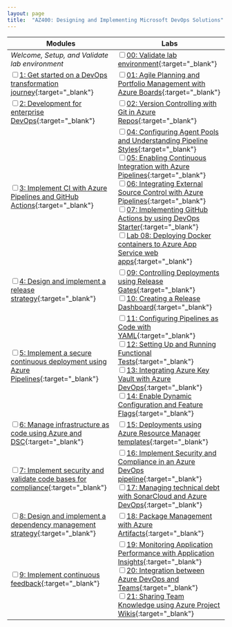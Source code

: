 ```yaml
---
layout: page
title:  "AZ400: Designing and Implementing Microsoft DevOps Solutions"
---
```

| Modules                                                                                                               | Labs |
| --------------------------------------------------------------------------------------------------------------------- | - |
| _Welcome, Setup, and Validate lab environment_                                                                        | <input type="checkbox" />[00: Validate lab environment][lab00]{:target="_blank"} |
| <input type="checkbox" />[1: Get started on a DevOps transformation journey][mod01]{:target="_blank"}                 | <input type="checkbox" />[01: Agile Planning and Portfolio Management with Azure Boards][lab01]{:target="_blank"} |
| <input type="checkbox" />[2: Development for enterprise DevOps][mod02]{:target="_blank"}                              | <input type="checkbox" />[02: Version Controlling with Git in Azure Repos][lab02]{:target="_blank"} |
| <input type="checkbox" />[3: Implement CI with Azure Pipelines and GitHub Actions][mod03]{:target="_blank"}           | <input type="checkbox" />[04: Configuring Agent Pools and Understanding Pipeline Styles][lab04]{:target="_blank"}    <br /><input type="checkbox" />[05: Enabling Continuous Integration with Azure Pipelines][lab05]{:target="_blank"}<br /><input type="checkbox" />[06: Integrating External Source Control with Azure Pipelines][lab06]{:target="_blank"}<br /><input type="checkbox" />[07: Implementing GitHub Actions by using DevOps Starter][lab07]{:target="_blank"}<br /><input type="checkbox" />[Lab 08: Deploying Docker containers to Azure App Service web apps][lab08]{:target="_blank"} |
| <input type="checkbox" />[4: Design and implement a release strategy][mod04]{:target="_blank"}                        | <input type="checkbox" />[09: Controlling Deployments using Release Gates][lab09]{:target="_blank"}                  <br /><input type="checkbox" />[10: Creating a Release Dashboard][lab10]{:target="_blank"} |
| <input type="checkbox" />[5: Implement a secure continuous deployment using Azure Pipelines][mod05]{:target="_blank"} | <input type="checkbox" />[11: Configuring Pipelines as Code with YAML][lab11]{:target="_blank"}                      <br /><input type="checkbox" />[12: Setting Up and Running Functional Tests][lab12]{:target="_blank"}             <br /><input type="checkbox" />[13: Integrating Azure Key Vault with Azure DevOps][lab13]{:target="_blank"}           <br /><input type="checkbox" />[14: Enable Dynamic Configuration and Feature Flags][lab14]{:target="_blank"} |
| <input type="checkbox" />[6: Manage infrastructure as code using Azure and DSC][mod06]{:target="_blank"}              | <input type="checkbox" />[15: Deployments using Azure Resource Manager templates][lab15]{:target="_blank"} |
| <input type="checkbox" />[7: Implement security and validate code bases for compliance][mod07]{:target="_blank"}      | <input type="checkbox" />[16: Implement Security and Compliance in an Azure DevOps pipeline][lab16]{:target="_blank"}<br /><input type="checkbox" />[17: Managing technical debt with SonarCloud and Azure DevOps][lab17]{:target="_blank"} |
| <input type="checkbox" />[8: Design and implement a dependency management strategy][mod08]{:target="_blank"}          | <input type="checkbox" />[18: Package Management with Azure Artifacts][lab18]{:target="_blank"} |
| <input type="checkbox" />[9: Implement continuous feedback][mod09]{:target="_blank"}                                  | <input type="checkbox" />[19: Monitoring Application Performance with Application Insights][lab19]{:target="_blank"} <br /><input type="checkbox" />[20: Integration between Azure DevOps and Teams][lab20]{:target="_blank"}          <br /><input type="checkbox" />[21: Sharing Team Knowledge using Azure Project Wikis][lab21]{:target="_blank"} |

[mod01]: https://learn.microsoft.com/en-us/training/paths/az-400-get-started-devops-transformation-journey
[mod02]: https://learn.microsoft.com/en-us/training/paths/az-400-work-git-for-enterprise-devops
[mod03]: https://learn.microsoft.com/en-us/training/paths/az-400-implement-ci-azure-pipelines-github-actions
[mod04]: https://learn.microsoft.com/en-us/training/paths/az-400-design-implement-release-strategy
[mod05]: https://learn.microsoft.com/en-us/training/paths/az-400-implement-secure-continuous-deployment
[mod06]: https://learn.microsoft.com/en-us/training/paths/az-400-manage-infrastructure-as-code-using-azure
[mod07]: https://learn.microsoft.com/en-us/training/paths/az-400-design-implement-dependency-management-strategy
[mod08]: https://learn.microsoft.com/en-us/training/paths/az-400-implement-continuous-feedback
[mod09]: https://learn.microsoft.com/en-us/training/paths/az-400-implement-security-validate-code-bases-compliance
[lab00]: Labs/AZ400_M00_Validate_lab_environment
[lab01]: Labs/AZ400_M01_L01_Agile_Planning_and_Portfolio_Management_with_Azure_Boards
[lab02]: Labs/AZ400_M02_L02_Version_Controlling_with_Git_in_Azure_Repos
[lab04]: Labs/AZ400_M03_L04_Configuring_Agent_Pools_and_Understanding_Pipeline_Styles
[lab05]: Labs/AZ400_M03_L05_Enabling_Continuous_Integration_with_Azure_Pipelines
[lab06]: Labs/AZ400_M03_L06_Integrating_External_Source_Control_with_Azure_Pipelines
[lab07]: Labs/AZ400_M03_L07_Implementing_GitHub_Actions_for_CI_CD
[lab08]: Labs/AZ400_M03_L08_Deploying_Docker_containers_to_Azure_App_Service_web_apps
[lab09]: Labs/AZ400_M04_L09_Controlling_Deployments_using_Release_Gates
[lab10]: Labs/AZ400_M04_L10_Creating_a_Release_Dashboard
[lab11]: Labs/AZ400_M05_L11_Configuring_Pipelines_as_Code_with_YAML
[lab12]: Labs/AZ400_M05_L12_Setting_Up_and_Running_Functional_Tests
[lab13]: Labs/AZ400_M05_L13_Integrating_Azure_Key_Vault_with_Azure_DevOps
[lab14]: Labs/AZ400_M05_L14_Enable_Dynamic_Configuration_and_Feature_Flags
[lab15]: Labs/AZ400_M06_L15_Azure_Deployments_Using_Resource_Manager_Templates
[lab16]: Labs/AZ400_M07_L16_Implement_Security_and_Compliance_in_an_Azure_Pipeline
[lab17]: Labs/AZ400_M07_L17_Managing_technical_debt_with_SonarQube_and_Azure_DevOps
[lab18]: Labs/AZ400_M08_L18_Package_Management_with_Azure_Artifacts
[lab19]: Labs/AZ400_M09_L19_Monitoring_Application_Performance_with_Application_Insights
[lab20]: Labs/AZ400_M09_L20_Integration_between_Azure_DevOps_and_Teams
[lab21]: Labs/AZ400_M09_L21_Sharing_Team_Knowledge_using_Azure_Project_Wikis
